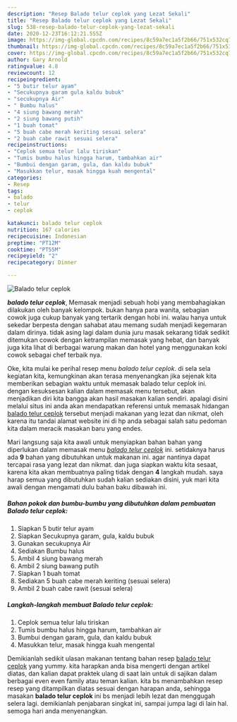 ```yaml
---
description: "Resep Balado telur ceplok yang Lezat Sekali"
title: "Resep Balado telur ceplok yang Lezat Sekali"
slug: 538-resep-balado-telur-ceplok-yang-lezat-sekali
date: 2020-12-23T16:12:21.555Z
image: https://img-global.cpcdn.com/recipes/8c59a7ec1a5f2b66/751x532cq70/balado-telur-ceplok-foto-resep-utama.jpg
thumbnail: https://img-global.cpcdn.com/recipes/8c59a7ec1a5f2b66/751x532cq70/balado-telur-ceplok-foto-resep-utama.jpg
cover: https://img-global.cpcdn.com/recipes/8c59a7ec1a5f2b66/751x532cq70/balado-telur-ceplok-foto-resep-utama.jpg
author: Gary Arnold
ratingvalue: 4.8
reviewcount: 12
recipeingredient:
- "5 butir telur ayam"
- "Secukupnya garam gula kaldu bubuk"
- "secukupnya Air"
- " Bumbu halus"
- "4 siung bawang merah"
- "2 siung bawang putih"
- "1 buah tomat"
- "5 buah cabe merah keriting sesuai selera"
- "2 buah cabe rawit sesuai selera"
recipeinstructions:
- "Ceplok semua telur lalu tiriskan"
- "Tumis bumbu halus hingga harum, tambahkan air"
- "Bumbui dengan garam, gula, dan kaldu bubuk"
- "Masukkan telur, masak hingga kuah mengental"
categories:
- Resep
tags:
- balado
- telur
- ceplok

katakunci: balado telur ceplok 
nutrition: 167 calories
recipecuisine: Indonesian
preptime: "PT12M"
cooktime: "PT55M"
recipeyield: "2"
recipecategory: Dinner

---
```



![Balado telur ceplok](https://img-global.cpcdn.com/recipes/8c59a7ec1a5f2b66/751x532cq70/balado-telur-ceplok-foto-resep-utama.jpg)

<b><i>balado telur ceplok</i></b>, Memasak menjadi sebuah hobi yang membahagiakan dilakukan oleh banyak kelompok. bukan hanya para wanita, sebagian cowok juga cukup banyak yang tertarik dengan hobi ini. walau hanya untuk sekedar berpesta dengan sahabat atau memang sudah menjadi kegemaran dalam dirinya. tidak asing lagi dalam dunia juru masak sekarang tidak sedikit ditemukan cowok dengan ketrampilan memasak yang hebat, dan banyak juga kita lihat di berbagai warung makan dan hotel yang menggunakan koki cowok sebagai chef terbaik nya.



Oke, kita mulai ke perihal resep menu <i>balado telur ceplok</i>. di sela sela kegiatan kita, kemungkinan akan terasa menyenangkan jika sejenak kita memberikan sebagian waktu untuk memasak balado telur ceplok ini. dengan kesuksesan kalian dalam memasak menu tersebut, akan menjadikan diri kita bangga akan hasil masakan kalian sendiri. apalagi disini melalui situs ini anda akan mendapatkan referensi untuk memasak hidangan <u>balado telur ceplok</u> tersebut menjadi makanan yang lezat dan nikmat, oleh karena itu tandai alamat website ini di hp anda sebagai salah satu pedoman kita dalam meracik masakan baru yang endes.


Mari langsung saja kita awali untuk menyiapkan bahan bahan yang diperlukan dalam memasak menu <u><i>balado telur ceplok</i></u> ini. setidaknya harus ada <b>9</b> bahan yang dibutuhkan untuk makanan ini. agar nantinya dapat tercapai rasa yang lezat dan nikmat. dan juga siapkan waktu kita sesaat, karena kita akan membuatnya paling tidak dengan <b>4</b> langkah mudah. saya harap semua yang dibutuhkan sudah kalian sediakan disini, yuk mari kita awali dengan mengamati dulu bahan baku dibawah ini.

<!--inarticleads1-->

##### Bahan pokok dan bumbu-bumbu yang dibutuhkan dalam pembuatan Balado telur ceplok:

1. Siapkan 5 butir telur ayam
1. Siapkan Secukupnya garam, gula, kaldu bubuk
1. Gunakan secukupnya Air
1. Sediakan  Bumbu halus
1. Ambil 4 siung bawang merah
1. Ambil 2 siung bawang putih
1. Siapkan 1 buah tomat
1. Sediakan 5 buah cabe merah keriting (sesuai selera)
1. Ambil 2 buah cabe rawit (sesuai selera)




<!--inarticleads2-->

##### Langkah-langkah membuat Balado telur ceplok:

1. Ceplok semua telur lalu tiriskan
1. Tumis bumbu halus hingga harum, tambahkan air
1. Bumbui dengan garam, gula, dan kaldu bubuk
1. Masukkan telur, masak hingga kuah mengental




Demikianlah sedikit ulasan makanan tentang bahan resep <u>balado telur ceplok</u> yang yummy. kita harapkan anda bisa mengerti dengan artikel diatas, dan kalian dapat praktek ulang di saat lain untuk di sajikan dalam berbagai even even family atau teman kalian. kita bs menambahkan resep resep yang ditampilkan diatas sesuai dengan harapan anda, sehingga masakan <b>balado telur ceplok</b> ini bs menjadi lebih lezat dan menggugah selera lagi. demikianlah penjabaran singkat ini, sampai jumpa lagi di lain hal. semoga hari anda menyenangkan.
